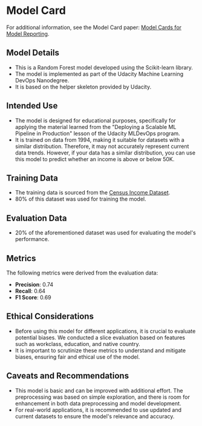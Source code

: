 # Model Card

For additional information, see the Model Card paper: [Model Cards for Model Reporting](https://arxiv.org/pdf/1810.03993.pdf).

## Model Details

- This is a Random Forest model developed using the Scikit-learn library.
- The model is implemented as part of the Udacity Machine Learning DevOps Nanodegree.
- It is based on the helper skeleton provided by Udacity.

## Intended Use

- The model is designed for educational purposes, specifically for applying the material learned from the "Deploying a Scalable ML Pipeline in Production" lesson of the Udacity MLDevOps program.
- It is trained on data from 1994, making it suitable for datasets with a similar distribution. Therefore, it may not accurately represent current data trends. However, if your data has a similar distribution, you can use this model to predict whether an income is above or below 50K.

## Training Data

- The training data is sourced from the [Census Income Dataset](https://archive.ics.uci.edu/dataset/20/census+income).
- 80% of this dataset was used for training the model.

## Evaluation Data

- 20% of the aforementioned dataset was used for evaluating the model's performance.

## Metrics

The following metrics were derived from the evaluation data:

- **Precision**: 0.74
- **Recall**: 0.64
- **F1 Score**: 0.69

## Ethical Considerations

- Before using this model for different applications, it is crucial to evaluate potential biases. We conducted a slice evaluation based on features such as workclass, education, and native country.
- It is important to scrutinize these metrics to understand and mitigate biases, ensuring fair and ethical use of the model.

## Caveats and Recommendations

- This model is basic and can be improved with additional effort. The preprocessing was based on simple exploration, and there is room for enhancement in both data preprocessing and model development.
- For real-world applications, it is recommended to use updated and current datasets to ensure the model's relevance and accuracy.